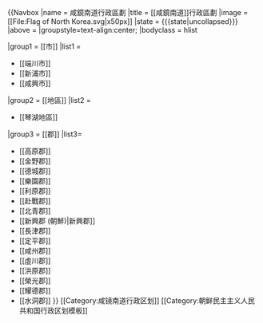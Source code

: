{{Navbox
|name = 咸鏡南道行政區劃
|title = [[咸鏡南道]]行政區劃
|image = [[File:Flag of North Korea.svg|x50px]]
|state = {{{state|<includeonly>uncollapsed</includeonly>}}}
|above =
|groupstyle=text-align:center;
|bodyclass = hlist

|group1 = [[市]]
|list1 =
* [[端川市]]
* [[新浦市]]
* [[咸興市]]

|group2 = [[地區]]
|list2 =
* [[琴湖地區]]

|group3 = [[郡]]
|list3=
* [[高原郡]]
* [[金野郡]]
* [[德城郡]]
* [[樂園郡]]
* [[利原郡]]
* [[赴戰郡]]
* [[北青郡]]
* [[新興郡 (朝鮮)|新興郡]]
* [[長津郡]]
* [[定平郡]]
* [[咸州郡]]
* [[虛川郡]]
* [[洪原郡]]
* [[榮光郡]]
* [[耀德郡]]
* [[水洞郡]]
}}<noinclude>
[[Category:咸镜南道行政区划]]
[[Category:朝鲜民主主义人民共和国行政区划模板]]
</noinclude>